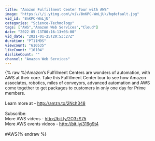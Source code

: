 ```yaml
---
title: "Amazon Fulfillment Center Tour with AWS"
image: "https:\/\/i.ytimg.com\/vi\/8nKPC-WmLjU\/hqdefault.jpg"
vid_id: "8nKPC-WmLjU"
categories: "Science-Technology"
tags: ["AWS","Amazon Web Services","Cloud"]
date: "2022-05-13T00:16:13+03:00"
vid_date: "2021-01-25T20:53:27Z"
duration: "PT11M9S"
viewcount: "610535"
likeCount: "10104"
dislikeCount: ""
channel: "Amazon Web Services"
---
```

{% raw %}Amazon’s Fulfillment Centers are wonders of automation, with AWS at their core. Take this Fulfillment Center tour to see how Amazon associates, robotics, miles of conveyors, advanced automation and AWS come together to get packages to customers in only one day for Prime members.<br /><br />Learn more at - <a rel="nofollow" target="blank" href="http://amzn.to/2Nch348">http://amzn.to/2Nch348</a><br /><br />Subscribe: <br />More AWS videos - <a rel="nofollow" target="blank" href="http://bit.ly/2O3zS75">http://bit.ly/2O3zS75</a> <br />More AWS events videos - <a rel="nofollow" target="blank" href="http://bit.ly/316g9t4">http://bit.ly/316g9t4</a><br /><br />#AWS{% endraw %}
